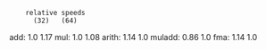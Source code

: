 

        relative speeds
          (32)   (64)

add:     1.0     1.17
mul:     1.0     1.08
arith:   1.14    1.0
muladd:  0.86    1.0
fma:     1.14    1.0
